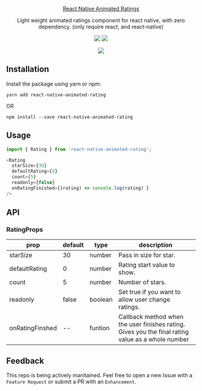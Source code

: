 <p align="center">
  <a href="https://github.com/Lutif/react-native-animated-rating">
    React Native Animated Ratings
  </a>
</p>

<p align="center">
  Light weight animated ratings component for react native, with zero dependency. (only require react, and react-native)
</p>

<p align="center">
  <a href="https://www.npmjs.com/package/react-native-animated-rating"><img src="https://img.shields.io/npm/v/react-native-animated-rating.svg?style=flat-square"></a>
  <a href="https://www.npmjs.com/package/react-native-animated-rating"><img src="https://img.shields.io/npm/dw/react-native-animated-rating.svg?style=flat-square"></a>
</p>

<p align="center">
<img src="https://i.postimg.cc/pL1YDQCj/ezgif-5-29e59946c6.gif"/>
</p>


## Installation

Install the package using yarn or npm:

```yarn add react-native-animated-rating```

  OR
  
```npm install --save react-native-animated-rating```

## Usage

``` js
import { Rating } from 'react-native-animated-rating';

<Rating
  starSize={30}
  defaultRating={0}
  count={5}
  readonly={false}
  onRatingFinished={(rating) => console.log(rating) }
/>

```


## API


### RatingProps

| prop | default | type | description |
| ---- | ---- | ----| ---- |
| starSize | 30 | number | Pass in size for star. |
| defaultRating | 0 | number | Rating start value to show. |
| count | 5 | number | Number of stars. |
| readonly | false | boolean | Set true if you want to allow user change ratings. |
| onRatingFinshed | -- | funtion | Callback method when the user finishes rating. Gives you the final rating value as a whole number|

## Feedback 

This repo is being actively manitained. Feel free to open a new Issue with a `Feature Request` or submit a PR with an `Enhancement`.
